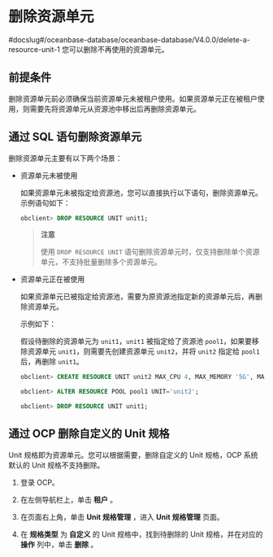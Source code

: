# 删除资源单元
#docslug#/oceanbase-database/oceanbase-database/V4.0.0/delete-a-resource-unit-1
您可以删除不再使用的资源单元。

## 前提条件

删除资源单元前必须确保当前资源单元未被租户使用。如果资源单元正在被租户使用，则需要先将资源单元从资源池中移出后再删除资源单元。

## 通过 SQL 语句删除资源单元

删除资源单元主要有以下两个场景：

* 资源单元未被使用

  如果资源单元未被指定给资源池，您可以直接执行以下语句，删除资源单元。示例语句如下：

  ```sql
  obclient> DROP RESOURCE UNIT unit1;
  ```

  >**注意**
  >
  >使用 `DROP RESOURCE UNIT` 语句删除资源单元时，仅支持删除单个资源单元，不支持批量删除多个资源单元。
  
* 资源单元正在被使用

  如果资源单元已被指定给资源池，需要为原资源池指定新的资源单元后，再删除资源单元。

  示例如下：

  假设待删除的资源单元为 `unit1`，`unit1` 被指定给了资源池 `pool1`，如果要移除资源单元 `unit1`，则需要先创建资源单元 `unit2`，并将 `unit2` 指定给 `pool1` 后，再删除 `unit1`。

  ```sql
  obclient> CREATE RESOURCE UNIT unit2 MAX_CPU 4, MAX_MEMORY '5G', MAX_IOPS 128,MAX_DISK_SIZE '10G', MAX_SESSION_NUM 64, MIN_CPU=4, MIN_MEMORY= '5G', MIN_IOPS=128;
  
  obclient> ALTER RESOURCE POOL pool1 UNIT='unit2';
  
  obclient> DROP RESOURCE UNIT unit1;
  ```

## 通过 OCP 删除自定义的 Unit 规格

Unit 规格即为资源单元。您可以根据需要，删除自定义的 Unit 规格，OCP 系统默认的 Unit 规格不支持删除。

1. 登录 OCP。

2. 在左侧导航栏上，单击 **租户** 。

3. 在页面右上角，单击 **Unit 规格管理** ，进入 **Unit 规格管理** 页面。

4. 在 **规格类型** 为 **自定义** 的 Unit 规格中，找到待删除的 Unit 规格，并在对应的 **操作** 列中，单击 **删除** 。
